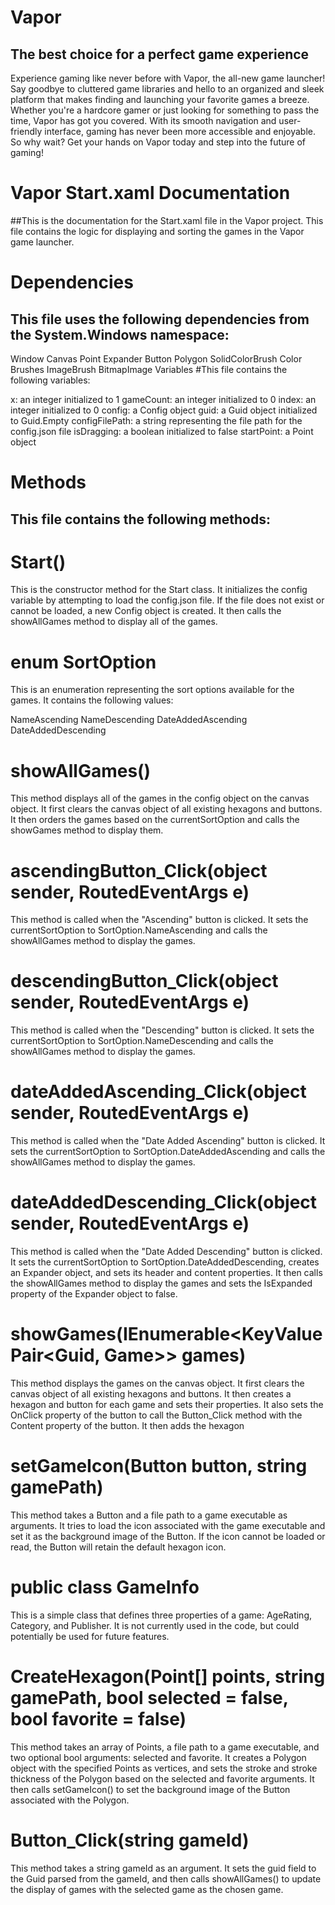 # Vapor
## The best choice for a perfect game experience
Experience gaming like never before with Vapor, the all-new game launcher! Say goodbye to cluttered game libraries and hello to an organized and sleek platform that makes finding and launching your favorite games a breeze. Whether you're a hardcore gamer or just looking for something to pass the time, Vapor has got you covered. With its smooth navigation and user-friendly interface, gaming has never been more accessible and enjoyable. So why wait? Get your hands on Vapor today and step into the future of gaming!

# Vapor Start.xaml Documentation
##This is the documentation for the Start.xaml file in the Vapor project. This file contains the logic for displaying and sorting the games in the Vapor game launcher.

# Dependencies
## This file uses the following dependencies from the System.Windows namespace:

Window
Canvas
Point
Expander
Button
Polygon
SolidColorBrush
Color
Brushes
ImageBrush
BitmapImage
Variables
#This file contains the following variables:

x: an integer initialized to 1
gameCount: an integer initialized to 0
index: an integer initialized to 0
config: a Config object
guid: a Guid object initialized to Guid.Empty
configFilePath: a string representing the file path for the config.json file
isDragging: a boolean initialized to false
startPoint: a Point object
# Methods
## This file contains the following methods:

# Start()
This is the constructor method for the Start class. It initializes the config variable by attempting to load the config.json file. If the file does not exist or cannot be loaded, a new Config object is created. It then calls the showAllGames method to display all of the games.

# enum SortOption
This is an enumeration representing the sort options available for the games. It contains the following values:

NameAscending
NameDescending
DateAddedAscending
DateAddedDescending

# showAllGames()
This method displays all of the games in the config object on the canvas object. It first clears the canvas object of all existing hexagons and buttons. It then orders the games based on the currentSortOption and calls the showGames method to display them.

# ascendingButton_Click(object sender, RoutedEventArgs e)
This method is called when the "Ascending" button is clicked. It sets the currentSortOption to SortOption.NameAscending and calls the showAllGames method to display the games.

# descendingButton_Click(object sender, RoutedEventArgs e)
This method is called when the "Descending" button is clicked. It sets the currentSortOption to SortOption.NameDescending and calls the showAllGames method to display the games.

# dateAddedAscending_Click(object sender, RoutedEventArgs e)
This method is called when the "Date Added Ascending" button is clicked. It sets the currentSortOption to SortOption.DateAddedAscending and calls the showAllGames method to display the games.

# dateAddedDescending_Click(object sender, RoutedEventArgs e)
This method is called when the "Date Added Descending" button is clicked. It sets the currentSortOption to SortOption.DateAddedDescending, creates an Expander object, and sets its header and content properties. It then calls the showAllGames method to display the games and sets the IsExpanded property of the Expander object to false.

# showGames(IEnumerable<KeyValuePair<Guid, Game>> games)
This method displays the games on the canvas object. It first clears the canvas object of all existing hexagons and buttons. It then creates a hexagon and button for each game and sets their properties. It also sets the OnClick property of the button to call the Button_Click method with the Content property of the button. It then adds the hexagon

# setGameIcon(Button button, string gamePath)
This method takes a Button and a file path to a game executable as arguments. It tries to load the icon associated with the game executable and set it as the background image of the Button. If the icon cannot be loaded or read, the Button will retain the default hexagon icon.

# public class GameInfo
This is a simple class that defines three properties of a game: AgeRating, Category, and Publisher. It is not currently used in the code, but could potentially be used for future features.

# CreateHexagon(Point[] points, string gamePath, bool selected = false, bool favorite = false)
This method takes an array of Points, a file path to a game executable, and two optional bool arguments: selected and favorite. It creates a Polygon object with the specified Points as vertices, and sets the stroke and stroke thickness of the Polygon based on the selected and favorite arguments. It then calls setGameIcon() to set the background image of the Button associated with the Polygon.

# Button_Click(string gameId)
This method takes a string gameId as an argument. It sets the guid field to the Guid parsed from the gameId, and then calls showAllGames() to update the display of games with the selected game as the chosen game.
